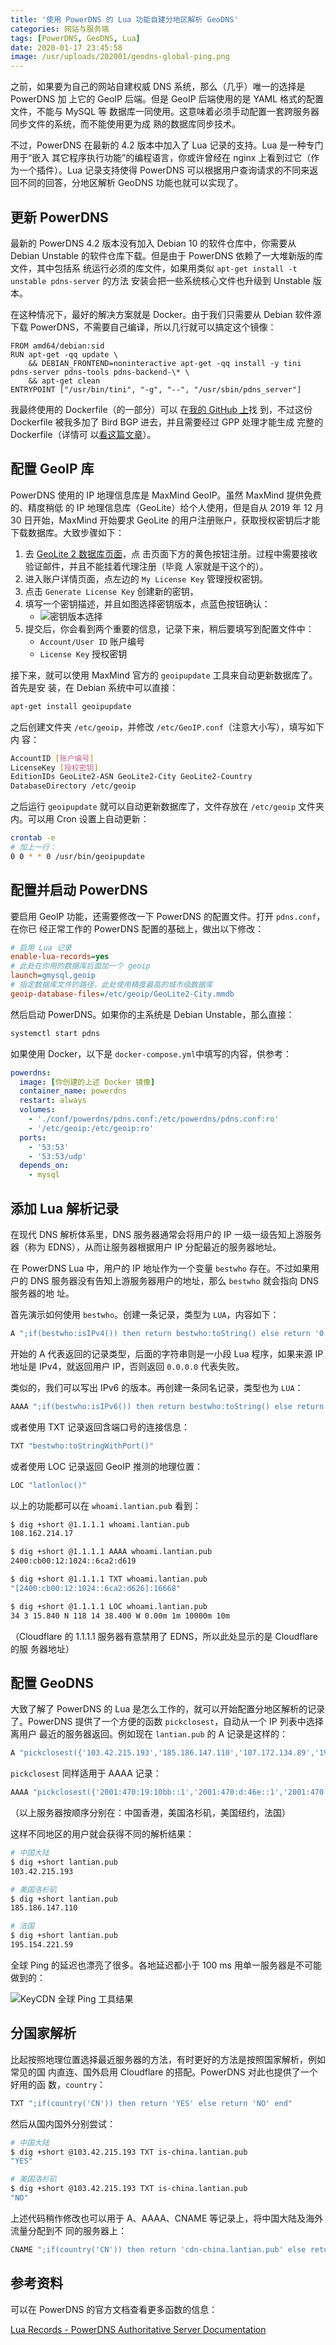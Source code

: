```yaml
---
title: '使用 PowerDNS 的 Lua 功能自建分地区解析 GeoDNS'
categories: 网站与服务端
tags: [PowerDNS, GeoDNS, Lua]
date: 2020-01-17 23:45:58
image: /usr/uploads/202001/geodns-global-ping.png
---
```


之前，如果要为自己的网站自建权威 DNS 系统，那么（几乎）唯一的选择是 PowerDNS 加
上它的 GeoIP 后端。但是 GeoIP 后端使用的是 YAML 格式的配置文件，不能与 MySQL 等
数据库一同使用。这意味着必须手动配置一套跨服务器同步文件的系统，而不能使用更为成
熟的数据库同步技术。

不过，PowerDNS 在最新的 4.2 版本中加入了 Lua 记录的支持。Lua 是一种专门用于“嵌入
其它程序执行功能”的编程语言，你或许曾经在 nginx 上看到过它（作为一个插件）。Lua
记录支持使得 PowerDNS 可以根据用户查询请求的不同来返回不同的回答，分地区解析
GeoDNS 功能也就可以实现了。

## 更新 PowerDNS

最新的 PowerDNS 4.2 版本没有加入 Debian 10 的软件仓库中，你需要从 Debian
Unstable 的软件仓库下载。但是由于 PowerDNS 依赖了一大堆新版的库文件，其中包括系
统运行必须的库文件，如果用类似 `apt-get install -t unstable pdns-server` 的方法
安装会把一些系统核心文件也升级到 Unstable 版本。

在这种情况下，最好的解决方案就是 Docker。由于我们只需要从 Debian 软件源下载
PowerDNS，不需要自己编译，所以几行就可以搞定这个镜像：

```docker
FROM amd64/debian:sid
RUN apt-get -qq update \
    && DEBIAN_FRONTEND=noninteractive apt-get -qq install -y tini pdns-server pdns-tools pdns-backend-\* \
    && apt-get clean
ENTRYPOINT ["/usr/bin/tini", "-g", "--", "/usr/sbin/pdns_server"]
```

我最终使用的 Dockerfile（的一部分）可以
在[我的 GitHub 上](https://github.com/xddxdd/dockerfiles/blob/53295f2641dce30072f0f2ac5dd631e1f0b35687/dockerfiles/powerdns-bird/template.Dockerfile)找
到，不过这份 Dockerfile 被我多加了 Bird BGP 进去，并且需要经过 GPP 处理才能生成
完整的 Dockerfile（详情可
以[看这篇文章](/article/modify-website/gpp-preprocess-dockerfile-include-if.lantian/)）。

## 配置 GeoIP 库

PowerDNS 使用的 IP 地理信息库是 MaxMind GeoIP。虽然 MaxMind 提供免费的、精度稍低
的 IP 地理信息库（GeoLite）给个人使用，但是自从 2019 年 12 月 30 日开始，MaxMind
开始要求 GeoLite 的用户注册账户，获取授权密钥后才能下载数据库。大致步骤如下：

1. 去 [GeoLite 2 数据库页面](https://dev.maxmind.com/geoip/geoip2/geolite2/)，点
   击页面下方的黄色按钮注册。过程中需要接收验证邮件，并且不能挂着代理注册（毕竟
   人家就是干这个的）。
2. 进入账户详情页面，点左边的 `My License Key` 管理授权密钥。
3. 点击 `Generate License Key` 创建新的密钥，
4. 填写一个密钥描述，并且如图选择密钥版本，点蓝色按钮确认：
   - ![密钥版本选择](/usr/uploads/202001/maxmind-license-version.png)
5. 提交后，你会看到两个重要的信息，记录下来，稍后要填写到配置文件中：
   - `Account/User ID` 账户编号
   - `License Key` 授权密钥

接下来，就可以使用 MaxMind 官方的 `geoipupdate` 工具来自动更新数据库了。首先是安
装，在 Debian 系统中可以直接：

```bash
apt-get install geoipupdate
```

之后创建文件夹 `/etc/geoip`，并修改 `/etc/GeoIP.conf`（注意大小写），填写如下内
容：

```bash
AccountID [账户编号]
LicenseKey [授权密钥]
EditionIDs GeoLite2-ASN GeoLite2-City GeoLite2-Country
DatabaseDirectory /etc/geoip
```

之后运行 `geoipupdate` 就可以自动更新数据库了，文件存放在 `/etc/geoip` 文件夹
内。可以用 Cron 设置上自动更新：

```bash
crontab -e
# 加上一行：
0 0 * * 0 /usr/bin/geoipupdate
```

## 配置并启动 PowerDNS

要启用 GeoIP 功能，还需要修改一下 PowerDNS 的配置文件。打开 `pdns.conf`，在你已
经正常工作的 PowerDNS 配置的基础上，做出以下修改：

```ini
# 启用 Lua 记录
enable-lua-records=yes
# 此处在你用的数据库后面加一个 geoip
launch=gmysql,geoip
# 指定数据库文件的路径，此处使用精度最高的城市级数据库
geoip-database-files=/etc/geoip/GeoLite2-City.mmdb
```

然后启动 PowerDNS。如果你的主系统是 Debian Unstable，那么直接：

```bash
systemctl start pdns
```

如果使用 Docker，以下是 `docker-compose.yml`中填写的内容，供参考：

```yaml
powerdns:
  image: [你创建的上述 Docker 镜像]
  container_name: powerdns
  restart: always
  volumes:
    - './conf/powerdns/pdns.conf:/etc/powerdns/pdns.conf:ro'
    - '/etc/geoip:/etc/geoip:ro'
  ports:
    - '53:53'
    - '53:53/udp'
  depends_on:
    - mysql
```

## 添加 Lua 解析记录

在现代 DNS 解析体系里，DNS 服务器通常会将用户的 IP 一级一级告知上游服务器（称为
EDNS），从而让服务器根据用户 IP 分配最近的服务器地址。

在 PowerDNS Lua 中，用户的 IP 地址作为一个变量 `bestwho` 存在。不过如果用户的
DNS 服务器没有告知上游服务器用户的地址，那么 `bestwho` 就会指向 DNS 服务器的地
址。

首先演示如何使用 `bestwho`。创建一条记录，类型为 `LUA`，内容如下：

```bash
A ";if(bestwho:isIPv4()) then return bestwho:toString() else return '0.0.0.0' end"
```

开始的 A 代表返回的记录类型，后面的字符串则是一小段 Lua 程序，如果来源 IP 地址是
IPv4，就返回用户 IP，否则返回 `0.0.0.0` 代表失败。

类似的，我们可以写出 IPv6 的版本。再创建一条同名记录，类型也为 `LUA`：

```bash
AAAA ";if(bestwho:isIPv6()) then return bestwho:toString() else return '::' end"
```

或者使用 TXT 记录返回含端口号的连接信息：

```bash
TXT "bestwho:toStringWithPort()"
```

或者使用 LOC 记录返回 GeoIP 推测的地理位置：

```bash
LOC "latlonloc()"
```

以上的功能都可以在 `whoami.lantian.pub` 看到：

```bash
$ dig +short @1.1.1.1 whoami.lantian.pub
108.162.214.17

$ dig +short @1.1.1.1 AAAA whoami.lantian.pub
2400:cb00:12:1024::6ca2:d619

$ dig +short @1.1.1.1 TXT whoami.lantian.pub
"[2400:cb00:12:1024::6ca2:d626]:16668"

$ dig +short @1.1.1.1 LOC whoami.lantian.pub
34 3 15.840 N 118 14 38.400 W 0.00m 1m 10000m 10m
```

（Cloudflare 的 1.1.1.1 服务器有意禁用了 EDNS，所以此处显示的是 Cloudflare 的服
务器地址）

## 配置 GeoDNS

大致了解了 PowerDNS 的 Lua 是怎么工作的，就可以开始配置分地区解析的记录
了。PowerDNS 提供了一个方便的函数 `pickclosest`，自动从一个 IP 列表中选择离用户
最近的服务器返回。例如现在 `lantian.pub` 的 A 记录是这样的：

```bash
A "pickclosest({'103.42.215.193','185.186.147.110','107.172.134.89','195.154.221.59'})"
```

`pickclosest` 同样适用于 AAAA 记录：

```bash
AAAA "pickclosest({'2001:470:19:10bb::1','2001:470:d:46e::1','2001:470:1f07:54d::1','2001:470:1f13:28::1'})"
```

（以上服务器按顺序分别在：中国香港，美国洛杉矶，美国纽约，法国）

这样不同地区的用户就会获得不同的解析结果：

```bash
# 中国大陆
$ dig +short lantian.pub
103.42.215.193

# 美国洛杉矶
$ dig +short lantian.pub
185.186.147.110

# 法国
$ dig +short lantian.pub
195.154.221.59
```

全球 Ping 的延迟也漂亮了很多。各地延迟都小于 100 ms 用单一服务器是不可能做到的：

![KeyCDN 全球 Ping 工具结果](/usr/uploads/202001/geodns-global-ping.png)

## 分国家解析

比起按照地理位置选择最近服务器的方法，有时更好的方法是按照国家解析，例如常见的国
内直连、国外启用 Cloudflare 的搭配。PowerDNS 对此也提供了一个好用的函
数，`country`：

```bash
TXT ";if(country('CN')) then return 'YES' else return 'NO' end"
```

然后从国内国外分别尝试：

```bash
# 中国大陆
$ dig +short @103.42.215.193 TXT is-china.lantian.pub
"YES"

# 美国洛杉矶
$ dig +short @103.42.215.193 TXT is-china.lantian.pub
"NO"
```

上述代码稍作修改也可以用于 A、AAAA、CNAME 等记录上，将中国大陆及海外流量分配到不
同的服务器上：

```bash
CNAME ";if(country('CN')) then return 'cdn-china.lantian.pub' else return 'cdn-overseas.lantian.pub' end"
```

## 参考资料

可以在 PowerDNS 的官方文档查看更多函数的信息：

[Lua Records - PowerDNS Authoritative Server Documentation](https://doc.powerdns.com/authoritative/lua-records/index.html)
